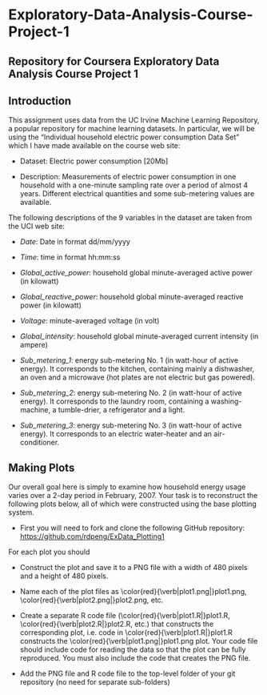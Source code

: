 # Exploratory-Data-Analysis-Course-Project-1
## Repository for Coursera Exploratory Data Analysis Course Project 1

## Introduction

This assignment uses data from the UC Irvine Machine Learning Repository, a popular repository for machine learning datasets. In particular, we will be using the “Individual household electric power consumption Data Set” which I have made available on the course web site:

- Dataset: Electric power consumption [20Mb]

- Description: Measurements of electric power consumption in one household with a one-minute sampling rate over a period of almost 4 years. Different electrical quantities and some sub-metering values are available.

The following descriptions of the 9 variables in the dataset are taken from the UCI web site:

- *Date*: Date in format dd/mm/yyyy

- *Time*: time in format hh:mm:ss

- *Global_active_power*: household global minute-averaged active power (in kilowatt)

- *Global_reactive_power*: household global minute-averaged reactive power (in kilowatt)

- *Voltage*: minute-averaged voltage (in volt)

- *Global_intensity*: household global minute-averaged current intensity (in ampere)

- *Sub_metering_1*: energy sub-metering No. 1 (in watt-hour of active energy). It corresponds to the kitchen, containing mainly a dishwasher, an oven and a microwave (hot plates are not electric but gas powered).

- *Sub_metering_2*: energy sub-metering No. 2 (in watt-hour of active energy). It corresponds to the laundry room, containing a washing-machine, a tumble-drier, a refrigerator and a light.

- *Sub_metering_3*: energy sub-metering No. 3 (in watt-hour of active energy). It corresponds to an electric water-heater and an air-conditioner.

## Making Plots

Our overall goal here is simply to examine how household energy usage varies over a 2-day period in February, 2007. Your task is to reconstruct the following plots below, all of which were constructed using the base plotting system.

- First you will need to fork and clone the following GitHub repository: https://github.com/rdpeng/ExData_Plotting1

For each plot you should

- Construct the plot and save it to a PNG file with a width of 480 pixels and a height of 480 pixels.

- Name each of the plot files as \color{red}{\verb|plot1.png|}plot1.png, \color{red}{\verb|plot2.png|}plot2.png, etc.

- Create a separate R code file (\color{red}{\verb|plot1.R|}plot1.R, \color{red}{\verb|plot2.R|}plot2.R, etc.) that constructs the corresponding plot, i.e. code in \color{red}{\verb|plot1.R|}plot1.R constructs the \color{red}{\verb|plot1.png|}plot1.png plot. Your code file should include code for reading the data so that the plot can be fully reproduced. You must also include the code that creates the PNG file.

- Add the PNG file and R code file to the top-level folder of your git repository (no need for separate sub-folders)
